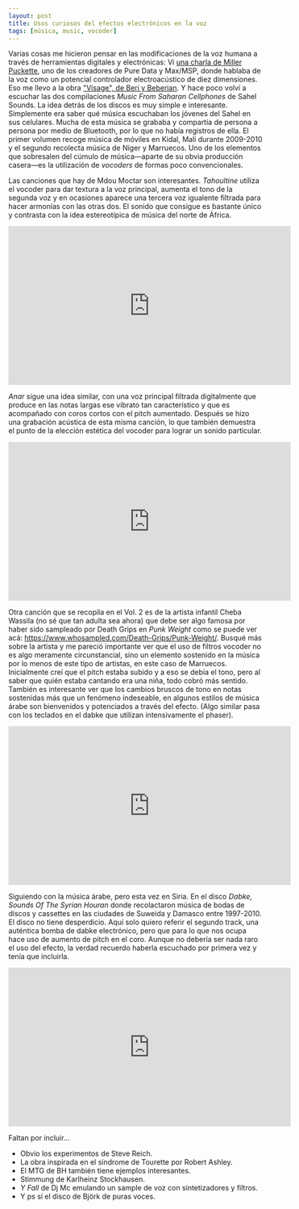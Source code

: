 ```yaml
---
layout: post
title: Usos curiosos del efectos electrónicos en la voz
tags: [música, music, vocoder]
---
```


Varias cosas me hicieron pensar en las modificaciones de la voz humana a través de herramientas digitales y electrónicas: Vi [una charla de Miller Puckette](https://youtu.be/ZLACjtOpe0Q?t=1967), uno de los creadores de Pure Data y Max/MSP, donde hablaba de la voz como un potencial controlador electroacústico de diez dimensiones. Eso me llevo a la obra ["Visage", de Beri y Beberian](https://www.youtube.com/watch?v=JmMJV-NrQrA). Y hace poco volví a escuchar las dos compilaciones _Music From Saharan Cellphones_ de Sahel Sounds. La idea detrás de los discos es muy simple e interesante. Simplemente era saber qué música escuchaban los jóvenes del Sahel en sus celulares. Mucha de esta música se grababa y compartía de persona a persona por medio de Bluetooth, por lo que no había registros de ella. El primer volumen recoge música de móviles en Kidal, Mali durante 2009-2010 y el segundo recolecta música de Niger y Marruecos. Uno de los elementos que sobresalen del cúmulo de música—aparte de su obvia producción casera—es la utilización de _vocoders_ de formas poco convencionales. 

Las canciones que hay de Mdou Moctar son interesantes. _Tahoultine_ utiliza el vocoder para dar textura a la voz principal, aumenta el tono de la segunda voz y en ocasiones aparece una tercera voz igualente filtrada para hacer armonías con las otras dos. El sonido que consigue es bastante único y contrasta con la idea estereotípica de música del norte de África. 

<iframe width="560" height="315" src="https://www.youtube.com/embed/kUtX6fa_Ebc" title="YouTube video player" frameborder="0" allow="accelerometer; autoplay; clipboard-write; encrypted-media; gyroscope; picture-in-picture; web-share" allowfullscreen></iframe>

_Anar_ sigue una idea similar, con una voz principal filtrada digitalmente que produce en las notas largas ese vibrato tan característico y que es acompañado con coros cortos con el pitch aumentado. Después se hizo una grabación acústica de esta misma canción, lo que también demuestra el punto de la elección estética del vocoder para lograr un sonido particular.

<iframe width="560" height="315" src="https://www.youtube.com/embed/EsA4GkSGALc" title="YouTube video player" frameborder="0" allow="accelerometer; autoplay; clipboard-write; encrypted-media; gyroscope; picture-in-picture; web-share" allowfullscreen></iframe>

Otra canción que se recopila en el Vol. 2 es de la artista infantil Cheba Wassila (no sé que tan adulta sea ahora) que debe ser algo famosa por haber sido sampleado por Death Grips en _Punk Weight_ como se puede ver acá: <https://www.whosampled.com/Death-Grips/Punk-Weight/>. Busqué más sobre la artista y me pareció importante ver que el uso de filtros vocoder no es algo meramente circunstancial, sino un elemento sostenido en la música por lo menos de este tipo de artistas, en este caso de Marruecos. Inicialmente creí que el pitch estaba subido y a eso se debía el tono, pero al saber que quién estaba cantando era una niña, todo cobró más sentido. También es interesante ver que los cambios bruscos de tono en notas sostenidas más que un fenómeno indeseable, en algunos estilos de música árabe son bienvenidos y potenciados a través del efecto. (Algo similar pasa con los teclados en el dabke que utilizan intensivamente el phaser).

<iframe width="560" height="315" src="https://www.youtube.com/embed/1VqFLlabDKI" title="YouTube video player" frameborder="0" allow="accelerometer; autoplay; clipboard-write; encrypted-media; gyroscope; picture-in-picture; web-share" allowfullscreen></iframe> 


Siguiendo con la música árabe, pero esta vez en Siria. En el disco  _Dabke, Sounds Of The Syrian Houran_ donde recolactaron música de bodas de discos y cassettes en las ciudades de Suweida y Damasco entre 1997-2010. El disco no tiene desperdicio. Aquí solo quiero referir el segundo track, una auténtica bomba de dabke electrónico, pero que para lo que nos ocupa hace uso de aumento de pitch en el coro. Aunque no debería ser nada raro el uso del efecto, la verdad recuerdo haberla escuchado por primera vez y tenía que incluirla. 

<iframe width="560" height="315" src="https://www.youtube.com/embed/g21bfLYyk8c" title="YouTube video player" frameborder="0" allow="accelerometer; autoplay; clipboard-write; encrypted-media; gyroscope; picture-in-picture; web-share" allowfullscreen></iframe>

Faltan por incluir...

- Obvio los experimentos de Steve Reich.
- La obra inspirada en el síndrome de Tourette por Robert Ashley.
- El MTG de BH también tiene ejemplos interesantes.
- Stimmung de Karlheinz Stockhausen.
- _Y Fall_ de Dj Mc emulando un sample de voz con sintetizadores y filtros.
- Y ps sí el disco de Björk de puras voces.
